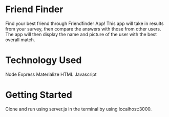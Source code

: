 # Friend Finder

Find your best friend through Friendfinder App! This app will take in results from your survey, then compare the answers with those from other users. The app will then display the name and picture of the user with the best overall match. 

# Technology Used

Node
Express
Materialize
HTML
Javascript 

# Getting Started

Clone and run using server.js in the terminal by using localhost:3000. 

